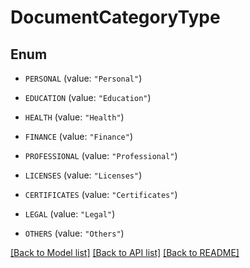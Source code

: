 # DocumentCategoryType

## Enum


* `PERSONAL` (value: `"Personal"`)

* `EDUCATION` (value: `"Education"`)

* `HEALTH` (value: `"Health"`)

* `FINANCE` (value: `"Finance"`)

* `PROFESSIONAL` (value: `"Professional"`)

* `LICENSES` (value: `"Licenses"`)

* `CERTIFICATES` (value: `"Certificates"`)

* `LEGAL` (value: `"Legal"`)

* `OTHERS` (value: `"Others"`)


[[Back to Model list]](../README.md#documentation-for-models) [[Back to API list]](../README.md#documentation-for-api-endpoints) [[Back to README]](../README.md)


